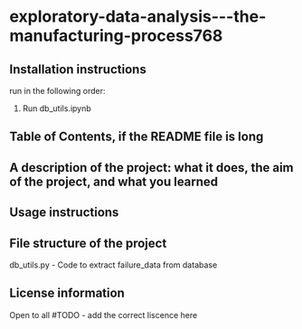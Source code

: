 # exploratory-data-analysis---the-manufacturing-process768

## Installation instructions
run in the following order:
1. Run db_utils.ipynb



## Table of Contents, if the README file is long

## A description of the project: what it does, the aim of the project, and what you learned

## Usage instructions

## File structure of the project
db_utils.py - Code to extract failure_data from database 

## License information
Open to all #TODO - add the correct liscence here  